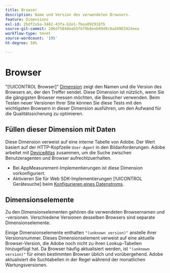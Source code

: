 ```yaml
---
title: Browser
description: Name und Version des verwendeten Browsers.
feature: Dimensions
exl-id: 2bdf2a5a-3482-43fa-b2e1-fbea892918fb
source-git-commit: 206df584deab5f6f9b8eeb09d9c8ad4983424eea
workflow-type: tm+mt
source-wordcount: '195'
ht-degree: 58%

---
```


# Browser

&quot;[!UICONTROL Browser]&quot; [Dimension](overview.md) zeigt den Namen und die Version des Browsers an, der den Treffer sendet. Diese Dimension ist nützlich, wenn Sie die gängigsten Browser messen möchten, die Besucher verwenden. Beim Testen neuer Versionen Ihrer Site können Sie diese Tests mit den wichtigsten Browsern in dieser Dimension ausführen, um den Aufwand für die Qualitätssicherung zu optimieren.

## Füllen dieser Dimension mit Daten

Diese Dimension verweist auf eine interne Tabelle von Adobe. Der Wert basiert auf der HTTP-Kopfzeile `User-Agent` in den Bildanforderungen. Adobe arbeitet mit [DeviceAtlas](https://deviceatlas.com/) zusammen, um die Suche zwischen Benutzeragenten und Browser aufrechtzuerhalten.

* Bei AppMeasurement-Implementierungen ist diese Dimension vorkonfiguriert.
* Aktivieren Sie für Web SDK-Implementierungen [!UICONTROL Gerätesuche] beim [Konfigurieren eines Datenstroms](https://experienceleague.adobe.com/docs/experience-platform/datastreams/configure.html?lang=de).

## Dimensionselemente

Zu den Dimensionselementen gehören die verwendeten Browsernamen und -versionen. Verschiedene Versionen desselben Browsers sind separate Dimensionselemente.

Einige Dimensionselemente enthalten `"(unknown version)"` anstelle ihrer Versionsnummer. Dieses Dimensionselement verweist auf eine aktuelle Browser-Version, die Adobe noch nicht zu ihren Lookup-Tabellen hinzugefügt hat. Da Browser häufig aktualisiert werden, ist `"(unknown version)"` für einen bestimmten Browser üblich und vorübergehend. Adobe aktualisiert die Suchtabellen in der Regel während der monatlichen Wartungsversionen.